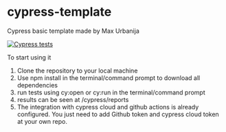 # cypress-template
Cypress basic template made by Max Urbanija

[![Cypress tests](https://github.com/maxurbanija/cypress-template/actions/workflows/cypress.yml/badge.svg)](https://github.com/maxurbanija/cypress-template/actions/workflows/cypress.yml)

To start using it
1. Clone the repository to your local machine
2. Use  npm install in the terminal/command prompt to download all dependencies
3. run tests using cy:open or cy:run in the terminal/command prompt
4. results can be seen at /cypress/reports 
5. The integration with cypress cloud and github actions is already configured. You just need to add Github token and cypress cloud token at your own repo.

